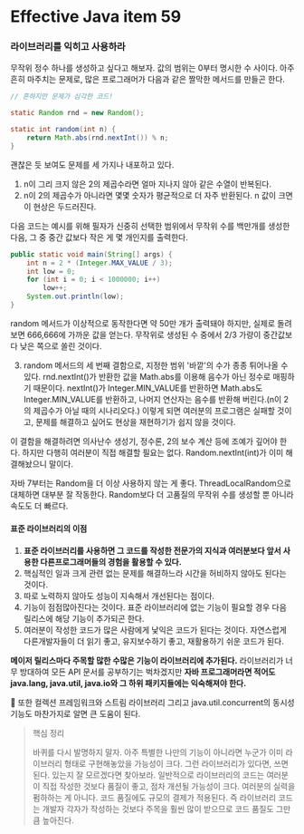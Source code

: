 # Effective Java item 59



### 라이브러리를 익히고 사용하라



무작위 정수 하나를 생성하고 싶다고 해보자. 값의 범위는 0부터 명시한 수 사이다. 아주 흔히 마주치는 문제로, 많은 프로그래머가 다음과 같은 짤막한 메서드를 만들곤 한다. 



```java
// 흔하지만 문제가 심각한 코드!

static Random rnd = new Random();

static int random(int n) {
    return Math.abs(rnd.nextInt()) % n;
}
```

괜찮은 듯 보여도 문제를 세 가지나 내포하고 있다.  

1. n이 그리 크지 않은 2의 제곱수라면 얼마 지나지 않아 같은 수열이 반복된다.
2. n이 2의 제곱수가 아니라면 몇몇 숫자가 평균적으로 더 자주 반환된다. n 값이 크면 이 현상은 두드러진다.



다음 코드는 예시를 위해 필자가 신중히 선택한 범위에서 무작위 수를 백만개를 생성한 다음, 그 중 중간 값보다 작은 게 몇 개인지를 출력한다.

```java
public static void main(String[] args) {
    int n = 2 * (Integer.MAX_VALUE / 3);
    int low = 0;
    for (int i = 0; i < 1000000; i++)
        low++;
    System.out.println(low);
}
```

random 메서드가 이상적으로 동작한다면 약 50만 개가 출력돼야 하지만, 실제로 돌려보면 666,666에 가까운 값을 얻는다. 무작위로 생성된 수 중에서 2/3 가량이 중간값보다 낮은 쪽으로 쏠린 것이다.



3. random 메서드의 세 번째 결함으로, 지정한 범위 '바깥'의 수가 종종 튀어나올 수 있다. rnd.nextInt()가 반환한 값을 Math.abs를 이용해 음수가 아닌 정수로 매핑하기 때문이다. nextInt()가 Integer.MIN_VALUE를 반환하면 Math.abs도 Integer.MIN_VALUE를 반환하고, 나머지 연산자는 음수를 반환해 버린다.(n이 2의 제곱수가 아닐 때의 시나리오다.) 이렇게 되면 여러분의 프로그램은 실패할 것이고, 문제를 해결하고 싶어도 현상을 재현하기가 쉽지 않을 것이다.



이 결함을 해결하려면 의사난수 생성기, 정수론, 2의 보수 계산 등에 조예가 깊어야 한다. 하지만 다행히 여러분이 직접 해결할 필요는 없다. Random.nextInt(int)가 이미 해결해놨으니 말이다.

자바 7부터는 Random을 더 이상 사용하지 않는 게 좋다. ThreadLocalRandom으로 대체하면 대부분 잘 작동한다. Random보다 더 고품질의 무작위 수를 생성할 뿐 아니라 속도도 더 빠르다.



#### 표준 라이브러리의 이점

####  

1. **표준 라이브러리를 사용하면 그 코드를 작성한 전문가의 지식과 여러분보다 앞서 사용한 다른프로그래머들의 경험을 활용할 수 있다.**
2. 핵심적인 일과 크게 관련 없는 문제를 해결하느라 시간을 허비하지 않아도 된다는 것이다.
3. 따로 노력하지 않아도 성능이 지속해서 개선된다는 점이다.
4. 기능이 점점많아진다는 것이다. 표준 라이브러리에 없는 기능이 필요할 경우 다음 릴리스에 해당 기능이 추가되곤 한다.
5. 여러분이 작성한 코드가 많은 사람에게 낯익은 코드가 된다는 것이다. 자연스럽게 다른개발자들이 더 읽기 좋고, 유지보수하기 좋고, 재활용하기 쉬운 코드가 된다.



**메이저 릴리스마다 주목할 많한 수많은 기능이 라이브러리에 추가된다.** 라이브러리가 너무 방대하여 모든 API 문서를 공부하기는 벅차겠지만 **자바 프로그래머라면 적어도 java.lang, java.util, java.io와 그 하위 패키지들에는 익숙해져야 한다.** 



🚩 또한 컬렉션 프레임워크와 스트림 라이브러리 그리고 java.util.concurrent의 동시성 기능도 마찬가지로 알면 큰 도움이 된다.



> 핵심 정리
>
> 바퀴를 다시 발명하지 말자. 아주 특별한 나만의 기능이 아니라면 누군가 이미 라이브러리 형태로 구현해놓았을 가능성이 크다. 그런 라이브러리가 있다면, 쓰면 된다. 있는지 잘 모르겠다면 찾아보라. 일반적으로 라이브러리의 코드는 여러분이 직접 작성한 것보다 품질이 좋고, 점차 개션될 가능성이 크다. 여러분의 실력을 펌하하는 게 아니다. 코드 품질에도 규모의 결제가 적용된다. 즉 라이브러리 코드는 개발자 각자가 작성하는 것보다 주목을 훨씬 많이 받으므로 코드 품질도 그만큼 높아진다.

